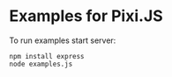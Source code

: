 # Examples for Pixi.JS

To run examples start server:

    npm install express
    node examples.js
